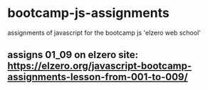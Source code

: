 # bootcamp-js-assignments
assignments of javascript for the bootcamp js 'elzero web school'
## assigns 01_09 on elzero site: https://elzero.org/javascript-bootcamp-assignments-lesson-from-001-to-009/
